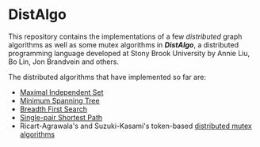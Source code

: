 DistAlgo
========
This repository contains the implementations of a few _distributed_ graph algorithms as well as some mutex algorithms in ***DistAlgo***, a distributed programming language developed at Stony Brook University by Annie Liu, Bo Lin, Jon Brandvein and others.

The distributed algorithms that have implemented so far are:
* [Maximal Independent Set](https://github.com/arjungmenon/DistAlgo/tree/master/Maximal-Independent-Set)
* [Minimum Spanning Tree](https://github.com/arjungmenon/DistAlgo/tree/master/Minimum-Spanning-Tree)
* [Breadth First Search](https://github.com/arjungmenon/DistAlgo/tree/master/Breadth-First-Search)
* [Single-pair Shortest Path](https://github.com/arjungmenon/DistAlgo/tree/master/ShortestPath)
* Ricart-Agrawala's and Suzuki-Kasami's token-based [distributed mutex algorithms](https://github.com/arjungmenon/DistAlgo/tree/master/DistributedMutex)